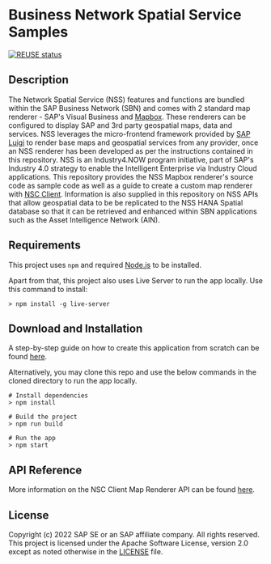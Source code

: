 # Business Network Spatial Service Samples
[![REUSE status](https://api.reuse.software/badge/github.com/SAP-samples/business-network-spatial-service-samples)](https://api.reuse.software/info/github.com/SAP-samples/business-network-spatial-service-samples)

## Description

The Network Spatial Service (NSS) features and functions are bundled within the SAP Business Network (SBN) and comes with 2 standard map renderer - SAP's Visual Business and [Mapbox](https://www.mapbox.com/). These renderers can be configured to display SAP and 3rd party geospatial maps, data and services. NSS leverages the micro-frontend framework provided by [SAP Luigi](https://luigi-project.io/) to render base maps and geospatial services from any provider, once an NSS renderer has been developed as per the instructions contained in this repository. NSS is an Industry4.NOW program initiative, part of SAP's Industry 4.0 strategy to enable the Intelligent Enterprise via  Industry Cloud applications. 
This repository provides the NSS Mapbox renderer's source code as sample code as well as a guide to create a custom map renderer with [NSC Client](https://www.npmjs.com/package/@sap/nsc-client). Information is also supplied in this repository on NSS APIs that allow geospatial data to be be replicated to the NSS HANA Spatial database so that it can be retrieved and enhanced within SBN applications such as the Asset Intelligence Network (AIN). 


## Requirements

This project uses `npm` and required [Node.js](https://nodejs.org/) to be installed.

Apart from that, this project also uses Live Server to run the app locally. Use this command to install:

```shell
> npm install -g live-server
```

## Download and Installation

A step-by-step guide on how to create this application from scratch can be found [here](./GUIDE.md).

Alternatively, you may clone this repo and use the below commands in the cloned directory to run the app locally.

```shell
# Install dependencies
> npm install

# Build the project
> npm run build

# Run the app
> npm start
```

## API Reference

More information on the NSC Client Map Renderer API can be found [here](./API.md).

## License
Copyright (c) 2022 SAP SE or an SAP affiliate company. All rights reserved. This project is licensed under the Apache Software License, version 2.0 except as noted otherwise in the [LICENSE](LICENSES/Apache-2.0.txt) file.
